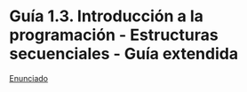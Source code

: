 # Guía 1.3. Introducción a la programación - Estructuras secuenciales - Guía extendida

[Enunciado](https://docs.google.com/document/d/15Z-QFRF-l2ur_e_yL9AaeP1pEypPzM6x/preview)
